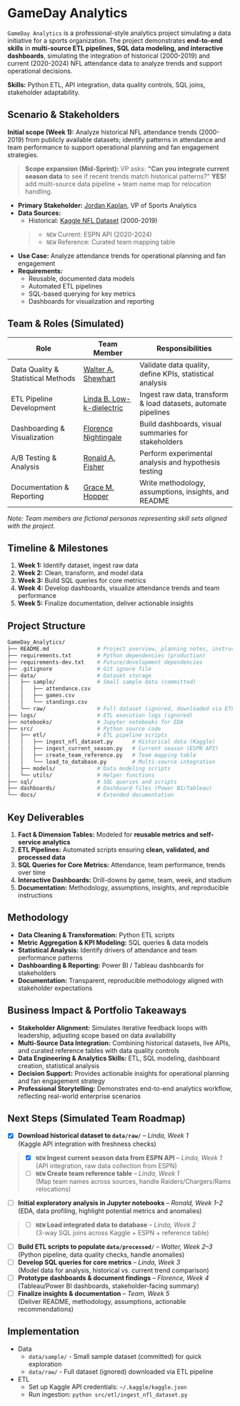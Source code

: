 
# GameDay Analytics

`GameDay Analytics` is a professional-style analytics project simulating a data initiative for a sports organization. The project demonstrates **end-to-end skills** in **multi-source ETL pipelines, SQL data modeling, and interactive dashboards**, simulating the integration of historical (2000-2019) and current (2020-2024) NFL attendance data to analyze trends and support operational decisions.

**Skills:** Python ETL, API integration, data quality controls, SQL joins, stakeholder adaptability.

## Scenario & Stakeholders

**Initial scope (Week 1):** Analyze historical NFL attendance trends (2000-2019) from publicly available datasets; identify patterns in attendance and team performance to support operational planning and fan engagement strategies.

>**Scope expansion (Mid-Sprint):** VP asks: **"Can you integrate current season data** to see if recent trends match historical patterns?" **YES!** add multi-source data pipeline + team name map for relocation handling.

- **Primary Stakeholder:** [Jordan Kaplan](https://cod-esports.fandom.com/wiki/JKap), VP of Sports Analytics  
- **Data Sources:** 
  - Historical: [Kaggle NFL Dataset](https://www.kaggle.com/datasets/sujaykapadnis/nfl-stadium-attendance-dataset) (2000-2019)
  >- `NEW` Current: ESPN API (2020-2024)
  >- `NEW` Reference: Curated team mapping table
- **Use Case:** Analyze attendance trends for operational planning and fan engagement
- **Requirements:** 
  - Reusable, documented data models  
  - Automated ETL pipelines  
  - SQL-based querying for key metrics  
  - Dashboards for visualization and reporting

## Team & Roles (Simulated)

| Role | Team Member | Responsibilities |
|------|------------|----------------|
| Data Quality & Statistical Methods | [Walter A. Shewhart](https://en.wikipedia.org/wiki/Walter_A._Shewhart) | Validate data quality, define KPIs, statistical analysis |
| ETL Pipeline Development | [Linda B. Low-k-dielectric](www.linkedin.com/in/nicole-rowsey) | Ingest raw data, transform & load datasets, automate pipelines |
| Dashboarding & Visualization | [Florence Nightingale](https://en.wikipedia.org/wiki/Florence_Nightingale) | Build dashboards, visual summaries for stakeholders |
| A/B Testing & Analysis | [Ronald A. Fisher](https://en.wikipedia.org/wiki/Ronald_Fisher) | Perform experimental analysis and hypothesis testing |
| Documentation & Reporting | [Grace M. Hopper](https://en.wikipedia.org/wiki/Grace_Hopper) | Write methodology, assumptions, insights, and README |

*Note: Team members are fictional personas representing skill sets aligned with the project.*

## Timeline & Milestones

1. **Week 1:** Identify dataset, ingest raw data  
2. **Week 2:** Clean, transform, and model data  
3. **Week 3:** Build SQL queries for core metrics  
4. **Week 4:** Develop dashboards, visualize attendance trends and team performance  
5. **Week 5:** Finalize documentation, deliver actionable insights  

## Project Structure
```bash
GameDay_Analytics/
├── README.md               # Project overview, planning notes, instructions
├── requirements.txt        # Python dependencies (production)
├── requirements-dev.txt    # Future/development dependencies
├── .gitignore              # Git ignore file
├── data/                   # Dataset storage
│   ├── sample/             # Small sample data (committed)
│   │   ├── attendance.csv
│   │   ├── games.csv
│   │   └── standings.csv
│   └── raw/                # Full dataset (ignored, downloaded via ETL)
├── logs/                   # ETL execution logs (ignored)
├── notebooks/              # Jupyter notebooks for EDA
├── src/                    # Python source code
│   ├── etl/                # ETL pipeline scripts
│   │   ├── ingest_nfl_dataset.py      # Historical data (Kaggle)
│   │   ├── ingest_current_season.py   # Current season (ESPN API)
│   │   ├── create_team_reference.py   # Team mapping table
│   │   └── load_to_database.py        # Multi-source integration
│   ├── models/             # Data modeling scripts
│   └── utils/              # Helper functions
├── sql/                    # SQL queries and scripts
├── dashboards/             # Dashboard files (Power BI/Tableau)
└── docs/                   # Extended documentation
```

## Key Deliverables

1. **Fact & Dimension Tables:** Modeled for **reusable metrics and self-service analytics**  
2. **ETL Pipelines:** Automated scripts ensuring **clean, validated, and processed data**  
3. **SQL Queries for Core Metrics:** Attendance, team performance, trends over time  
4. **Interactive Dashboards:** Drill-downs by game, team, week, and stadium  
5. **Documentation:** Methodology, assumptions, insights, and reproducible instructions  

## Methodology

- **Data Cleaning & Transformation:** Python ETL scripts  
- **Metric Aggregation & KPI Modeling:** SQL queries & data models  
- **Statistical Analysis:** Identify drivers of attendance and team performance patterns  
- **Dashboarding & Reporting:** Power BI / Tableau dashboards for stakeholders  
- **Documentation:** Transparent, reproducible methodology aligned with stakeholder expectations  

## Business Impact & Portfolio Takeaways

- **Stakeholder Alignment:** Simulates iterative feedback loops with leadership, adjusting scope based on data availability  
- **Multi-Source Data Integration:** Combining historical datasets, live APIs, and curated reference tables with data quality controls 
- **Data Engineering & Analytics Skills:** ETL, SQL modeling, dashboard creation, statistical analysis  
- **Decision Support:** Provides actionable insights for operational planning and fan engagement strategy  
- **Professional Storytelling:** Demonstrates end-to-end analytics workflow, reflecting real-world enterprise scenarios  

## Next Steps (Simulated Team Roadmap)

- [x] **Download historical dataset to `data/raw/`** – *Linda, Week 1*  
  (Kaggle API integration with freshness checks)
>- [x] **`NEW` Ingest current season data from ESPN API** – *Linda, Week 1*  
  (API integration, raw data collection from ESPN)
>- [ ] **`NEW` Create team reference table** – *Linda, Week 1*  
  (Map team names across sources, handle Raiders/Chargers/Rams relocations)
- [ ] **Initial exploratory analysis in Jupyter notebooks** – *Ronald, Week 1–2*  
  (EDA, data profiling, highlight potential metrics and anomalies)
>- [ ] **`NEW` Load integrated data to database** – *Linda, Week 2*  
  (3-way SQL joins across Kaggle + ESPN + reference table)
- [ ] **Build ETL scripts to populate `data/processed/`** – *Walter, Week 2–3*  
  (Python pipeline, data quality checks, handle anomalies)
- [ ] **Develop SQL queries for core metrics** – *Linda, Week 3*  
  (Model data for analysis, historical vs. current trend comparison)
- [ ] **Prototype dashboards & document findings** – *Florence, Week 4*  
  (Tableau/Power BI dashboards, stakeholder-facing summary)
- [ ] **Finalize insights & documentation** – *Team, Week 5*  
  (Deliver README, methodology, assumptions, actionable recommendations)

## Implementation

- Data
  - `data/sample/` - Small sample dataset (committed) for quick exploration
  - `data/raw/` - Full dataset (ignored) downloaded via ETL pipeline
- ETL 
  - Set up Kaggle API credentials: `~/.kaggle/kaggle.json`
  - Run ingestion: `python src/etl/ingest_nfl_dataset.py`
